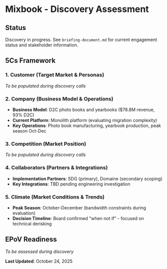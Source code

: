 # Mixbook - Discovery Assessment

## Status
Discovery in progress. See `briefing-document.md` for current engagement status and stakeholder information.

## 5Cs Framework

### 1. Customer (Target Market & Personas)
*To be populated during discovery calls*

### 2. Company (Business Model & Operations)
- **Business Model**: D2C photo books and yearbooks ($78.8M revenue, 93% D2C)
- **Current Platform**: Monolith platform (evaluating migration complexity)
- **Key Operations**: Photo book manufacturing, yearbook production, peak season Oct-Dec

### 3. Competition (Market Position)
*To be populated during discovery calls*

### 4. Collaborators (Partners & Integrations)
- **Implementation Partners**: SDG (primary), Domaine (secondary scoping)
- **Key Integrations**: TBD pending engineering investigation

### 5. Climate (Market Conditions & Trends)
- **Peak Season**: October-December (bandwidth constraints during evaluation)
- **Decision Timeline**: Board confirmed "when not if" - focused on technical derisking

## EPoV Readiness
*To be assessed during discovery*

**Last Updated**: October 24, 2025









